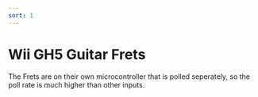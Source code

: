 ```yaml
---
sort: 1
---
```

# Wii GH5 Guitar Frets

The Frets are on their own microcontroller that is polled seperately, so the poll rate is much higher than other inputs.